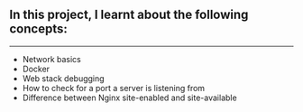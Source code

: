 In this project, I learnt about the following concepts:
---------------------------------------------------------
---------------------------------------------------------

* Network basics
* Docker
* Web stack debugging
* How to check for a port a server is listening from
* Difference between Nginx site-enabled and site-available
